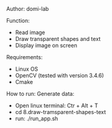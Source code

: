 
Author: domi-lab

Function:
- Read image
- Draw transparent shapes and text
- Display image on screen

Requirements:
- Linux OS
- OpenCV (tested with version 3.4.6)
- Cmake

How to run:
Generate data:
- Open linux terminal: Ctr + Alt + T 
- cd 8.draw-tramsparent-shapes-text
- run: ./run_app.sh


